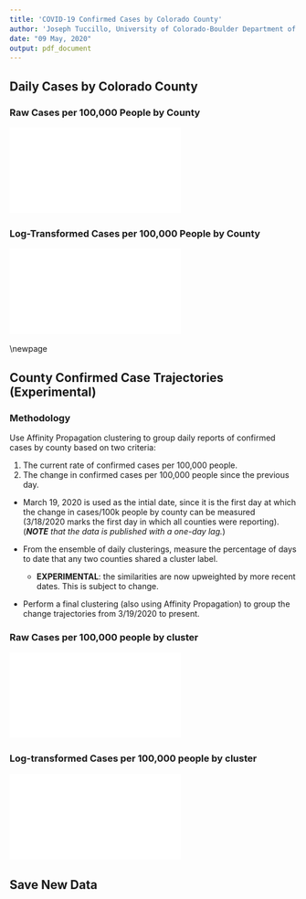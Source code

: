 ```yaml
---
title: 'COVID-19 Confirmed Cases by Colorado County'
author: 'Joseph Tuccillo, University of Colorado-Boulder Department of Geography'
date: "09 May, 2020"
output: pdf_document
---
```




## Daily Cases by Colorado County
























### Raw Cases per 100,000 People by County

![plot of chunk daily-cases-100k](figs/daily-cases-100k-1.pdf)

### Log-Transformed Cases per 100,000 People by County

![plot of chunk daily-cases-100k-log](figs/daily-cases-100k-log-1.pdf)




\newpage
## County Confirmed Case Trajectories (Experimental)


### Methodology

Use Affinity Propagation clustering to group daily reports of confirmed cases by county based on two criteria:

1. The current rate of confirmed cases per 100,000 people.
2. The change in confirmed cases per 100,000 people since the previous day.

- March 19, 2020 is used as the intial date, since it is the first day at which the change in cases/100k people by county can be measured (3/18/2020 marks the first day in which all counties were reporting). (_**NOTE** that the data is published with a one-day lag._)

- From the ensemble of daily clusterings, measure the percentage of days to date that any two counties shared a cluster label.
    - **EXPERIMENTAL**: the similarities are now upweighted by more recent dates. This is subject to change.

- Perform a final clustering (also using Affinity Propagation) to group the change trajectories from 3/19/2020 to present.

































### Raw Cases per 100,000 people by cluster

![plot of chunk county-clusters-raw](figs/county-clusters-raw-1.pdf)

### Log-transformed Cases per 100,000 people by cluster

![plot of chunk county-clusters--log](figs/county-clusters--log-1.pdf)

## Save New Data



